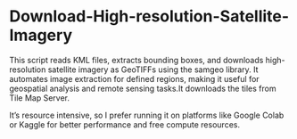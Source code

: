 # Download-High-resolution-Satellite-Imagery
This script reads KML files, extracts bounding boxes, and downloads high-resolution satellite imagery as GeoTIFFs using the samgeo library. It automates image extraction for defined regions, making it useful for geospatial analysis and remote sensing tasks.It downloads the tiles from Tile Map Server.

It’s resource intensive, so I prefer running it on platforms like Google Colab or Kaggle for better performance and free compute resources.
